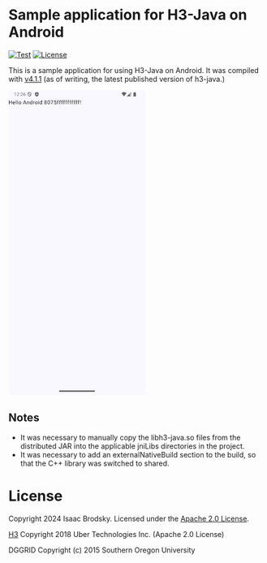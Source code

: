 # Sample application for H3-Java on Android

[![Test](https://github.com/isaacbrodsky/h3-android-sample/actions/workflows/test.yaml/badge.svg)](https://github.com/isaacbrodsky/h3-android-sample/actions/workflows/test.yaml)
[![License](https://img.shields.io/badge/License-Apache%202.0-blue.svg)](LICENSE)

This is a sample application for using H3-Java on Android. It was compiled with [v4.1.1]((https://github.com/uber/h3-java/releases/tag/v4.1.1)) (as of writing, the latest published version of h3-java.)

<img src="./Screenshot.png" width="270" alt="Hello world screenshot" />

## Notes

* It was necessary to manually copy the libh3-java.so files from the distributed JAR into the applicable jniLibs directories in the project.
* It was necessary to add an externalNativeBuild section to the build, so that the C++ library was switched to shared.

# License

Copyright 2024 Isaac Brodsky.
Licensed under the [Apache 2.0 License](./LICENSE).

[H3](https://github.com/uber/h3) Copyright 2018 Uber Technologies Inc. (Apache 2.0 License)

DGGRID Copyright (c) 2015 Southern Oregon University
